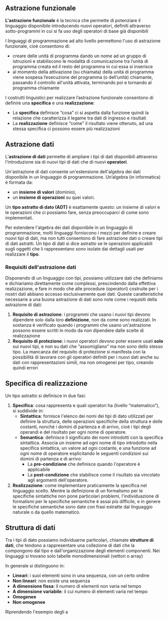 ## Astrazione funzionale
**L'astrazione funzionale** è la tecnica che permette di potenziare il linguaggio disponibile introducendo nuovi operatori, definiti attraverso sotto-programmi in cui si fa uso degli operatori di base già disponibili

I linguaggi di programmazione ad alto livello permettono l'uso di astrazione funzionale, cioè consentono di:
- creare delle unità di programma dando un nome ad un gruppo di istruzioni e stabiliscono le modalità di comunicazione tra l’unità di programma creata ed il resto del programma in cui essa si inserisce
- al momento della attivazione (su chiamata) della unità di programma viene sospesa l’esecuzione del programma (o dell’unità) chiamante, passando il controllo all'unità attivata, terminando poi e tornando al programma chiamante

I costrutti linguistici per realizzare l’astrazione funzionale consentono di definire una **specifica** e una **realizzazione**:
- La **specifica** definisce “cosa” ci si aspetta dalla funzione quindi la relazione che caratterizza il legame tra dati di  ingresso e risultati
- La **realizzazione** definisce “come” il risultato viene ottenuto, ad una stessa specifica ci possono essere più realizzazioni
## Astrazione dati
L’**astrazione di dati** permette di ampliare i tipi di dati disponibili attraverso l'introduzione sia di nuovi tipi di dati che di nuovi **operatori**.

Un'astrazione di dati consente un'estensione dell'algebra dei dati disponibile in un linguaggio di programmazione. 
Un’algebra (in informatica) è formata da:
- un **insieme di valori** (dominio),
- un **insieme di operazioni** su quei valori.

Un **tipo astratto di dato (ADT)** è esattamente questo: un insieme di valori e le operazioni che ci possiamo fare, senza preoccuparci di come sono implementati.

Per estendere l'algebra dei dati disponibile in un linguaggio di programmazione, molti linguaggi forniscono i mezzi per definire e creare nuovi tipi di dati, ma non tutti consentono di fare astrazione dati o creare tipi di dati astratti. 
Un tipo di dati si dice astratto se le operazioni applicabili sugli oggetti che li rappresentano sono isolate dai dettagli usati per realizzare il **tipo**.
### Requisiti dell'astrazione dati
Disponendo di un linguaggio con tipi, possiamo utilizzare dati che definiamo e dichiariamo direttamente come complessi, prescindendo dalla effettiva realizzazione, e fare in modo che alle procedure (operatori) costruite per i nostri dati abbiano accesso esclusivamente quei dati. Queste caratteristiche necessarie a una buona astrazione di dati sono note come i requisiti della astrazione di dati:

1. **Requisito di astrazione**: i programmi che usano i nuovi tipi devono dipendere solo dalla loro **definizione**, non da come sono realizzati.
   In sostanza è verificato quando i programmi che usano un'astrazione possono essere scritti in modo da non dipendere dalle scelte di realizzazione
2. **Requisito di protezione**: i nuovi operatori devono poter essere usati **solo** sui nuovi tipi, e non su dati che “assomigliano” ma non sono dello stesso tipo.
   La mancanza del requisito di protezione si manifesta con la possibilità di lavorare con gli operatori definiti per i nuovi dati anche su dati con rappresentazioni simili, ma non omogenei per tipo, creando quindi errori
## Specifica di realizzazione
Un tipo astratto si definisce in due fasi:
1. **Specifica**: cosa rappresenta e quali operatori ha (livello “matematico”), si suddivide in:
    - **Sintattica**: fornisce l'elenco dei nomi dei tipi di dato utilizzati per definire la struttura, delle operazioni specifiche della struttura e delle costanti, nonché i domini di partenza e di arrivo, cioè i tipi degli operandi e del risultato per ogni nome di operatore.
    - **Semantica**: definisce il significato dei nomi introdotti con la specifica sintattica.
      Associa un insieme ad ogni nome di tipo introdotto nella specifica sintattica, un valore ad ogni costante, e una funzione ad ogni nome di operatore esplicitando le seguenti condizioni sui domini di partenza e di arrivo: 
	    - La **pre-condizione** che definisce quando l'operatore è applicabile 
	    - La **post-condizione** che stabilisce come il risultato sia vincolato agli argomenti dell'operatore.
2. **Realizzazione**: come implementare praticamente la specifica nel linguaggio scelto.
  Mentre la definizione di un formalismo per le specifiche sintattiche non pone particolari problemi, l'individuazione di formalismi per le specifiche semantiche è assai più difficile, e in genere le specifiche semantiche sono date con frasi estratte dal linguaggio naturale o da quello matematico.
## Struttura di dati
Tra i tipi di dato possiamo individuarne particolari, chiamate **strutture di dati**, che tendono a rappresentare una collezione di dati che la compongono dal tipo e dall'organizzazione degli elementi componenti.
Nei linguaggi si trovano solo tabelle monodimensionali (vettori o array) 

In generale si distinguono in:
- **Lineari**: i suoi elementi sono in una sequenza, con un certo ordine
- **Non lineari**: non esiste una sequenza 
- **A dimensione fissa**: il numero di elementi non varia nel tempo
- **A dimensione variabile**: il cui numero di elementi varia nel tempo
- **Omogenee**
- **Non omogenee**

Riprendendo l'esempio degli a